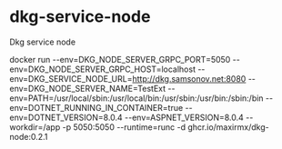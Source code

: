 # dkg-service-node
Dkg service node

docker run --env=DKG_NODE_SERVER_GRPC_PORT=5050 --env=DKG_NODE_SERVER_GRPC_HOST=localhost --env=DKG_SERVICE_NODE_URL=http://dkg.samsonov.net:8080 --env=DKG_NODE_SERVER_NAME=TestExt --env=PATH=/usr/local/sbin:/usr/local/bin:/usr/sbin:/usr/bin:/sbin:/bin --env=DOTNET_RUNNING_IN_CONTAINER=true --env=DOTNET_VERSION=8.0.4 --env=ASPNET_VERSION=8.0.4 --workdir=/app -p 5050:5050 --runtime=runc -d ghcr.io/maxirmx/dkg-node:0.2.1
